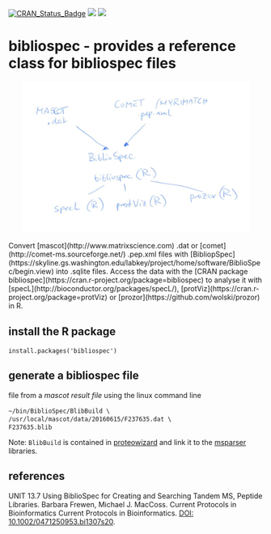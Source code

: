 [![CRAN_Status_Badge](http://www.r-pkg.org/badges/version/bibliospec)](https://cran.r-project.org/package=bibliospec)  [![](http://cranlogs.r-pkg.org/badges/bibliospec)](https://cran.r-project.org/package=bibliospec) [![](http://cranlogs.r-pkg.org/badges/grand-total/bibliospec)](https://cran.r-project.org/package=bibliospec) 

# bibliospec - provides a reference class for bibliospec files

<p align="center">
  <img src="./inst/graphics/uml.png" width="450"/>
  <br>
</p>
Convert [mascot](http://www.matrixscience.com) .dat or [comet](http://comet-ms.sourceforge.net/) .pep.xml files with [BibliopSpec](https://skyline.gs.washington.edu/labkey/project/home/software/BiblioSpec/begin.view) into 
.sqlite files. Access the data with the [CRAN package bibliospec](https://cran.r-project.org/package=bibliospec) to analyse it with [specL](http://bioconductor.org/packages/specL/), [protViz](https://cran.r-project.org/package=protViz) or [prozor](https://github.com/wolski/prozor) in R.

## install the R package

```
install.packages('bibliospec')
```

## generate a bibliospec file


file from a *mascot result file* using the linux command line

```
~/bin/BiblioSpec/BlibBuild \
/usr/local/mascot/data/20160615/F237635.dat \
F237635.blib
```

Note: `BlibBuild` is contained in [proteowizard](http://proteowizard.sourceforge.net/) and link it to the [msparser](http://www.matrixscience.com/msparser.html) libraries. 


## references

UNIT 13.7 Using BiblioSpec for Creating and Searching Tandem MS,
Peptide Libraries. Barbara Frewen, Michael J. MacCoss.
Current Protocols in Bioinformatics Current Protocols in Bioinformatics.
[DOI: 10.1002/0471250953.bi1307s20](http://dx.doi.org/10.1002/0471250953.bi1307s20).

